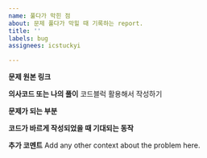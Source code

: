 ```yaml
---
name: 풀다가 막힌 점
about: 문제 풀다가 막힐 때 기록하는 report.
title: ''
labels: bug
assignees: icstuckyi

---
```


**문제 원본 링크**


**의사코드 또는 나의 풀이**
코드블럭 활용해서 작성하기

**문제가 되는 부분**


**코드가 바르게 작성되었을 때 기대되는 동작**


**추가 코멘트**
Add any other context about the problem here.
